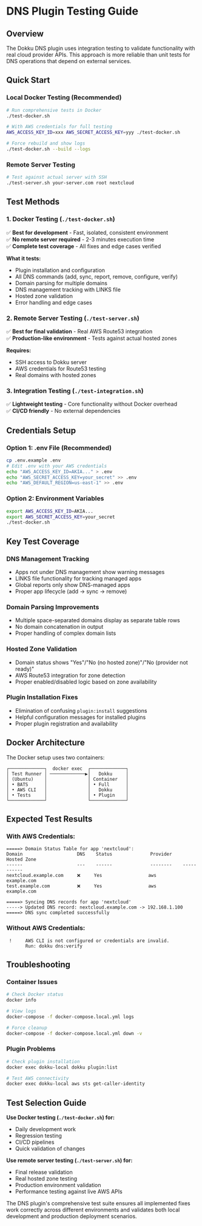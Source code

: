 # DNS Plugin Testing Guide

## Overview

The Dokku DNS plugin uses integration testing to validate functionality with real cloud provider APIs. This approach is more reliable than unit tests for DNS operations that depend on external services.

## Quick Start

### Local Docker Testing (Recommended)
```bash
# Run comprehensive tests in Docker
./test-docker.sh

# With AWS credentials for full testing
AWS_ACCESS_KEY_ID=xxx AWS_SECRET_ACCESS_KEY=yyy ./test-docker.sh

# Force rebuild and show logs
./test-docker.sh --build --logs
```

### Remote Server Testing
```bash
# Test against actual server with SSH
./test-server.sh your-server.com root nextcloud
```

## Test Methods

### 1. Docker Testing (`./test-docker.sh`)
✅ **Best for development** - Fast, isolated, consistent environment  
✅ **No remote server required** - 2-3 minutes execution time  
✅ **Complete test coverage** - All fixes and edge cases verified

**What it tests:**
- Plugin installation and configuration
- All DNS commands (add, sync, report, remove, configure, verify)
- Domain parsing for multiple domains
- DNS management tracking with LINKS file
- Hosted zone validation
- Error handling and edge cases

### 2. Remote Server Testing (`./test-server.sh`)
✅ **Best for final validation** - Real AWS Route53 integration  
✅ **Production-like environment** - Tests against actual hosted zones  

**Requires:**
- SSH access to Dokku server
- AWS credentials for Route53 testing
- Real domains with hosted zones

### 3. Integration Testing (`./test-integration.sh`)
✅ **Lightweight testing** - Core functionality without Docker overhead  
✅ **CI/CD friendly** - No external dependencies

## Credentials Setup

### Option 1: .env File (Recommended)
```bash
cp .env.example .env
# Edit .env with your AWS credentials
echo "AWS_ACCESS_KEY_ID=AKIA..." > .env
echo "AWS_SECRET_ACCESS_KEY=your_secret" >> .env
echo "AWS_DEFAULT_REGION=us-east-1" >> .env
```

### Option 2: Environment Variables
```bash
export AWS_ACCESS_KEY_ID=AKIA...
export AWS_SECRET_ACCESS_KEY=your_secret
./test-docker.sh
```

## Key Test Coverage

### DNS Management Tracking
- Apps not under DNS management show warning messages
- LINKS file functionality for tracking managed apps  
- Global reports only show DNS-managed apps
- Proper app lifecycle (add → sync → remove)

### Domain Parsing Improvements
- Multiple space-separated domains display as separate table rows
- No domain concatenation in output
- Proper handling of complex domain lists

### Hosted Zone Validation
- Domain status shows "Yes"/"No (no hosted zone)"/"No (provider not ready)"
- AWS Route53 integration for zone detection
- Proper enabled/disabled logic based on zone availability

### Plugin Installation Fixes
- Elimination of confusing `plugin:install` suggestions
- Helpful configuration messages for installed plugins
- Proper plugin registration and availability

## Docker Architecture

The Docker setup uses two containers:
```
┌─────────────┐  docker exec  ┌─────────────┐
│ Test Runner │ ─────────────▶│   Dokku     │
│ (Ubuntu)    │               │ Container   │
│ • BATS      │               │ • Full      │
│ • AWS CLI   │               │   Dokku     │
│ • Tests     │               │ • Plugin    │
└─────────────┘               └─────────────┘
```

## Expected Test Results

### With AWS Credentials:
```
=====> Domain Status Table for app 'nextcloud':
Domain                    DNS    Status              Provider    Hosted Zone
------                    ---    ------              --------    -----------
nextcloud.example.com     ❌     Yes                 aws         example.com
test.example.com          ❌     Yes                 aws         example.com

=====> Syncing DNS records for app 'nextcloud'
-----> Updated DNS record: nextcloud.example.com -> 192.168.1.100
=====> DNS sync completed successfully
```

### Without AWS Credentials:
```
 !     AWS CLI is not configured or credentials are invalid.
       Run: dokku dns:verify
```

## Troubleshooting

### Container Issues
```bash
# Check Docker status
docker info

# View logs
docker-compose -f docker-compose.local.yml logs

# Force cleanup
docker-compose -f docker-compose.local.yml down -v
```

### Plugin Problems
```bash
# Check plugin installation
docker exec dokku-local dokku plugin:list

# Test AWS connectivity  
docker exec dokku-local aws sts get-caller-identity
```

## Test Selection Guide

**Use Docker testing (`./test-docker.sh`) for:**
- Daily development work
- Regression testing
- CI/CD pipelines
- Quick validation of changes

**Use remote server testing (`./test-server.sh`) for:**
- Final release validation
- Real hosted zone testing
- Production environment validation
- Performance testing against live AWS APIs

The DNS plugin's comprehensive test suite ensures all implemented fixes work correctly across different environments and validates both local development and production deployment scenarios.